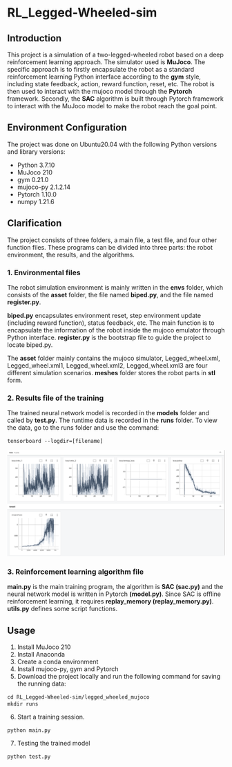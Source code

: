 # RL_Legged-Wheeled-sim

## Introduction
This project is a simulation of a two-legged-wheeled robot based on a deep reinforcement learning approach. The simulator used is **MuJoco**. The specific approach is to firstly encapsulate the robot as a standard reinforcement learning Python interface according to the **gym** style, including state feedback, action, reward function, reset, etc. The robot is then used to interact with the mujoco model through the **Pytorch** framework. Secondly, the **SAC** algorithm is built through Pytorch framework to interact with the MuJoco model to make the robot reach the goal point.

## Environment Configuration
The project was done on Ubuntu20.04 with the following Python versions and library versions:
* Python 3.7.10
* MuJoco 210
* gym 0.21.0
* mujoco-py 2.1.2.14
* Pytorch 1.10.0
* numpy 1.21.6

## Clarification
The project consists of three folders, a main file, a test file, and four other function files. These programs can be divided into three parts: the robot environment, the results, and the algorithms.

### 1. Environmental files
The robot simulation environment is mainly written in the **envs** folder, which consists of the **asset** folder, the file named **biped.py**, and the file named **register.py**.

**biped.py** encapsulates environment reset, step environment update (including reward function), status feedback, etc. The main function is to encapsulate the information of the robot inside the mujoco emulator through Python interface. **register.py** is the bootstrap file to guide the project to locate biped.py.

The **asset** folder mainly contains the mujoco simulator, Legged_wheel.xml, Legged_wheel.xml1, Legged_wheel.xml2, Legged_wheel.xml3 are four different simulation scenarios. **meshes** folder stores the robot parts in **stl** form.

### 2. Results file of the training
The trained neural network model is recorded in the **models** folder and called by **test.py**. The runtime data is recorded in the **runs** folder. To view the data, go to the runs folder and use the command:
```
tensorboard --logdir=[filename]
```
![image](https://github.com/hrxsd/RL_Legged-Wheeled-sim/blob/master/legged_wheeled_mujoco/023-08-02%2016%3A23%3A54.png)

### 3. Reinforcement learning algorithm file
**main.py** is the main training program, the algorithm is **SAC (sac.py)** and the neural network model is written in Pytorch **(model.py)**. 
Since SAC is offline reinforcement learning, it requires **replay_memory (replay_memory.py)**. **utils.py** defines some script functions.

## Usage
1. Install MuJoco 210
2. Install Anaconda
3. Create a conda environment
4. Install mujoco-py, gym and Pytorch
5. Download the project locally and run the following command for saving the running data:
```
cd RL_Legged-Wheeled-sim/legged_wheeled_mujoco
mkdir runs
```
6. Start a training session.
```
python main.py
```
7. Testing the trained model
```
python test.py
```

